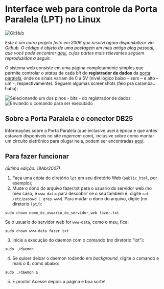 # Interface web para controle da Porta Paralela (LPT) no Linux

![GitHub](https://img.shields.io/github/license/jetervaz/lpt-web-controller)

*Este é um outro projeto feito em 2006 que resolvi agora disponibilizar via Github. O código é objeto de uma postagem em meu antigo blog pessoal, que você pode encontrar [aqui](https://jetervaz.wordpress.com/2014/10/04/interface-web-para-controle-da-porta-paralela-linux/), cujas partes mais relevantes seguem reproduzidas a seguir.*

O sistema web consiste em uma página completamente simples que permite controlar o *status* de cada *bit* do **registrador de dados** da [porta paralela](http://arquivo.ufv.br/dea/ambiagro/arquivos/ParallelPort/PortaParalela/), onde os sinais variam de 0 a 5V (nivel lógico baixo – zero – e alto – um -, respectivamente). Seguem algumas screenshots (feio pra caramba.. haha):

![Selecionando um dos pinos - *bits* - do registrador de dados](https://jetervaz.files.wordpress.com/2014/10/lpt1.png)
![Enviando o comando para ser executado](https://jetervaz.files.wordpress.com/2014/10/lpt2.png)

## Sobre a Porta Paralela e o conector DB25

Informações sobre a Porta Paralela (que inclusive usei à época e que antes estavam disponíveis no site *rogercom.com*), inclusive sobre como montar um circuito eletrônico para plugar nela, podem ser encontradas [aqui](http://arquivo.ufv.br/dea/ambiagro/arquivos/ParallelPort/PortaParalela/).

## Para fazer funcionar
*(última edição: 18Abr2007)*

1. Faça uma cópia do diretório `lpt` em seu diretório Web (`public_html`, por exemplo);
2. Mude o dono do arquivo fazer.txt para o usuario do servidor web (no meu caso, é `www-data`: para descobrir se o seu também é, digite `cat /etc/passwd | grep www`).
Para mudar o dono do arquivo, digite (no diretorio `lpt/`):
```
sudo chown nome_de_usuario_do_servidor_web fazer.txt
```
Se o usuario do servidor web for `www-data`, como o meu, fica:
```
sudo chown www-data fazer.txt
```
3. Inicie a execução do daemon com o comando (no diretório “lpt”):
```
sudo ./daemon
```
4. Se quiser deixar o daemon rodando em *background*, digite o comando e mais o
&, como abaixo:
```
sudo ./daemon &
```
5. E pronto! Acesse depois a página e boa sorte!

